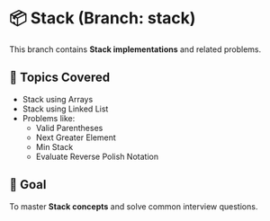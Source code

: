 # 📦 Stack (Branch: stack)

This branch contains **Stack implementations** and related problems.

## 📌 Topics Covered
- Stack using Arrays
- Stack using Linked List
- Problems like:
  - Valid Parentheses
  - Next Greater Element
  - Min Stack
  - Evaluate Reverse Polish Notation

## 🎯 Goal
To master **Stack concepts** and solve common interview questions.

